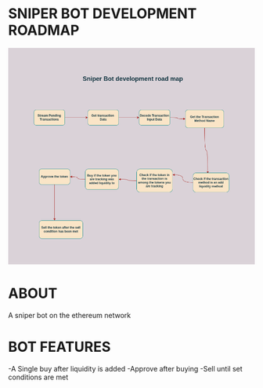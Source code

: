 <!-- @format -->

# SNIPER BOT DEVELOPMENT ROADMAP

![SNIPER BOT ROADMAP](src/sniperbot.png)

# ABOUT

A sniper bot on the ethereum network

# BOT FEATURES

-A Single buy after liquidity is added
-Approve after buying
-Sell until set conditions are met


